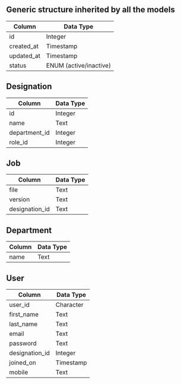 Generic structure inherited by all the models
-------------------------------------------
| Column     | Data Type              |
|------------|------------------------|
| id         | Integer                |
| created_at | Timestamp              |
| updated_at | Timestamp              |
| status     | ENUM (active/inactive) |

Designation
-----------
| Column         | Data Type |
|----------------|-----------|
| id             | Integer   |
| name           | Text      |
| department_id  | Integer   |
| role_id        | Integer   |

Job
---
| Column         | Data Type |
|----------------|-----------|
| file           | Text      |
| version        | Text      |
| designation_id | Text      |

Department
----------
| Column   | Data Type |
|----------|-----------|
| name     | Text      |

User
----
| Column         | Data Type |
|----------------|-----------|
| user_id        | Character |
| first_name     | Text      |
| last_name      | Text      |
| email          | Text      |
| password       | Text      |
| designation_id | Integer   |
| joined_on      | Timestamp |
| mobile         | Text      |
